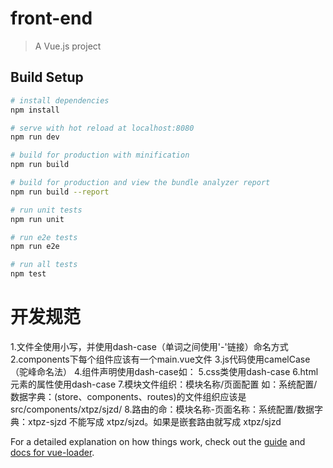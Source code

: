 # front-end

> A Vue.js project

## Build Setup

``` bash
# install dependencies
npm install

# serve with hot reload at localhost:8080
npm run dev

# build for production with minification
npm run build

# build for production and view the bundle analyzer report
npm run build --report

# run unit tests
npm run unit

# run e2e tests
npm run e2e

# run all tests
npm test
```

# 开发规范
1.文件全使用小写，并使用dash-case（单词之间使用'-'链接）命名方式
2.components下每个组件应该有一个main.vue文件
3.js代码使用camelCase（驼峰命名法）
4.组件声明使用dash-case如：<app-nav></app-nav>
5.css类使用dash-case
6.html元素的属性使用dash-case
7.模块文件组织：模块名称/页面配置 如：系统配置/数据字典：(store、components、routes)的文件组织应该是 src/components/xtpz/sjzd/
8.路由的命：模块名称-页面名称：系统配置/数据字典：xtpz-sjzd 不能写成 xtpz/sjzd。如果是嵌套路由就写成 xtpz/sjzd


For a detailed explanation on how things work, check out the [guide](http://vuejs-templates.github.io/webpack/) and [docs for vue-loader](http://vuejs.github.io/vue-loader).

